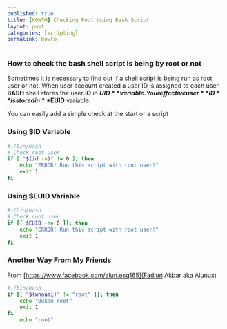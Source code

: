 ```yaml
---
published: true
title: [HOWTO] Checking Root Using Bash Script
layout: post
categories: [scripting]
permalink: howto
---
```

### How to check the bash shell script is being by root or not

Sometimes it is necessary to find out if a shell script is being run as root user or not.
When user account created a user ID is assigned to each user. **BASH** shell stores the user
**ID** in **$UID** variable. Your effective user **ID** is stored in **$EUID** variable.

You can easily add a simple  check at the start or a script

### Using **$ID** Variable

```sh
#!/bin/bash
# Check root user
if [ "$(id -u)" != 0 ]; then
	echo "ERROR! Run this script with root user!"
	exit 1
fi
```

### Using **$EUID** Variable

```sh
#!/bin/bash
# Check root user
if [[ $EUID -ne 0 ]]; then
	echo "ERROR! Run this script with root user!"
	exit 1
fi
```

### Another Way From My Friends

From [https://www.facebook.com/alun.esq165](Fadlun Akbar aka Alunux)

```sh
#!/bin/bash
if [[ "$(whoami)" != "root" ]]; then
	echo "Bukan root"
	exit 1
fi
	echo "root"
```
